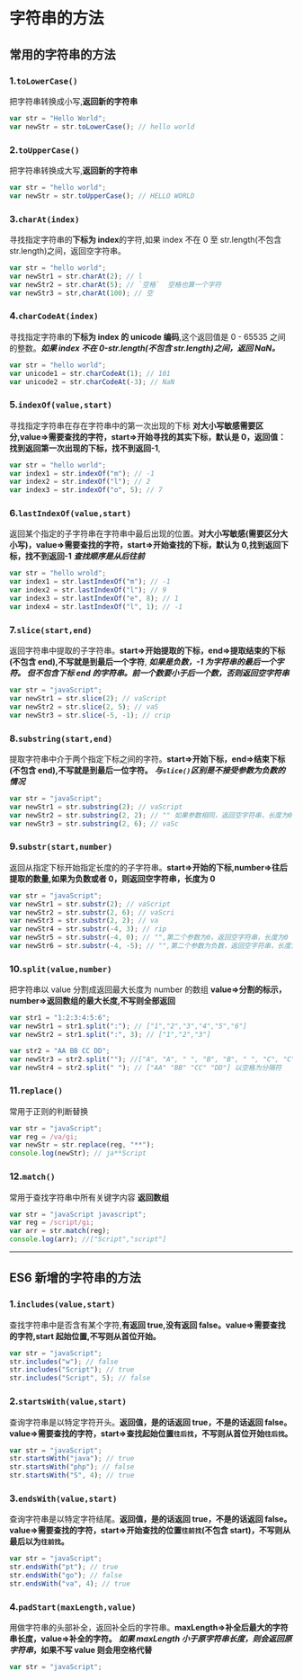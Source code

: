 # 字符串的方法

## 常用的字符串的方法

### 1.`toLowerCase()`

把字符串转换成小写,**返回新的字符串**

```js
var str = "Hello World";
var newStr = str.toLowerCase(); // hello world
```

### 2.`toUpperCase()`

把字符串转换成大写,**返回新的字符串**

```js
var str = "hello world";
var newStr = str.toUpperCase(); // HELLO WORLD
```

### 3.`charAt(index)`

寻找指定字符串的**下标为 index**的字符,如果 index 不在 0 至 str.length(不包含 str.length)之间，返回空字符串。

```js
var str = "hello world";
var newStr1 = str.charAt(2); // l
var newStr2 = str.charAt(5); // `空格`  空格也算一个字符
var newStr3 = str,charAt(100); // 空
```

### 4.`charCodeAt(index)`

寻找指定字符串的**下标为 index 的 unicode 编码**,这个返回值是 0 - 65535 之间的整数。**_如果 index 不在 0-str.length(不包含 str.length)之间，返回 NaN。_**

```js
var str = "hello world";
var unicode1 = str.charCodeAt(1); // 101
var unicode2 = str.charCodeAt(-3); // NaN
```

### 5.`indexOf(value,start)`

寻找指定字符串在存在字符串中的第一次出现的下标 **对大小写敏感需要区分,value=>需要查找的字符，start=>开始寻找的其实下标，默认是 0，返回值：找到返回第一次出现的下标，找不到返回-1**,

```js
var str = "hello world";
var index1 = str.indexOf("m"); // -1
var index2 = str.indexOf("l"); // 2
var index3 = str.indexOf("o", 5); // 7
```

### 6.`lastIndexOf(value,start)`

返回某个指定的子字符串在字符串中最后出现的位置。**对大小写敏感(需要区分大小写)，value=>需要查找的字符，start=>开始查找的下标，默认为 0,找到返回下标，找不到返回-1** **_查找顺序是从后往前_**

```js
var str = "hello wrold";
var index1 = str.lastIndexOf("m"); // -1
var index2 = str.lastIndexOf("l"); // 9
var index3 = str.lastIndexOf("e", 8); // 1
var index4 = str.lastIndexOf("l", 1); // -1
```

### 7.`slice(start,end)`

返回字符串中提取的子字符串。**start=>开始提取的下标，end=>提取结束的下标(不包含 end),不写就是到最后一个字符**, **_如果是负数，-1 为字符串的最后一个字符。 但不包含下标 end 的字符串。前一个数要小于后一个数，否则返回空字符串_**

```js
var str = "javaScript";
var newStr1 = str.slice(2); // vaScript
var newStr2 = str.slice(2, 5); // vaS
var newStr3 = str.slice(-5, -1); // crip
```

### 8.`substring(start,end)`

提取字符串中介于两个指定下标之间的字符。**start=>开始下标，end=>结束下标(不包含 end),不写就是到最后一位字符。** **_与`slice()`区别是不接受参数为负数的情况_**

```js
var str = "javaScript";
var newStr1 = str.substring(2); // vaScript
var newStr2 = str.substring(2, 2); // "" 如果参数相同，返回空字符串，长度为0
var newStr3 = str.substring(2, 6); // vaSc
```

### 9.`substr(start,number)`

返回从指定下标开始指定长度的的子字符串。**start=>开始的下标,number=>往后提取的数量,如果为负数或者 0，则返回空字符串，长度为 0**

```js
var str = "javaScript";
var newStr1 = str.substr(2); // vaScript
var newStr2 = str.substr(2, 6); // vaScri
var newStr3 = str.substr(2, 2); // va
var newStr4 = str.substr(-4, 3); // rip
var newStr5 = str.substr(-4, 0); // "",第二个参数为0，返回空字符串，长度为0
var newStr6 = str.substr(-4, -5); // "",第二个参数为负数，返回空字符串，长度为0
```

### 10.`split(value,number)`

把字符串以 value 分割成返回最大长度为 number 的数组 **value=>分割的标示，number=>返回数组的最大长度,不写则全部返回**

```js
var str1 = "1:2:3:4:5:6";
var newStr1 = str1.split(":"); // ["1","2","3","4","5","6"]
var newStr2 = str1.split(":", 3); // ["1","2","3"]

var str2 = "AA BB CC DD";
var newStr3 = str2.split(""); //["A", "A", " ", "B", "B", " ", "C", "C", " ", "D", "D"] 如果把空字符串 ("")用作分割符，那么字符串的每个字符之间都会被分割
var newStr4 = str2.split(" "); // ["AA" "BB" "CC" "DD"] 以空格为分隔符
```

### 11.`replace()`

常用于正则的判断替换

```js
var str = "javaScript";
var reg = /va/gi;
var newStr = str.replace(reg, "**");
console.log(newStr); // ja**Script
```

### 12.`match()`

常用于查找字符串中所有关键字内容 **返回数组**

```js
var str = "javaScript javascript";
var reg = /script/gi;
var arr = str.match(reg);
console.log(arr); //["Script","script"]
```

---

## ES6 新增的字符串的方法

### 1.`includes(value,start)`

查找字符串中是否含有某个字符,**有返回 true,没有返回 false。value=>需要查找的字符,start 起始位置,不写则从首位开始。**

```js
var str = "javaScript";
str.includes("w"); // false
str.includes("Script"); // true
str.includes("Script", 5); // false
```

### 2.`startsWith(value,start)`

查询字符串是以特定字符开头。**返回值，是的话返回 true，不是的话返回 false。value=>需要查找的字符，start=>查找起始位置`往后找`，不写则从首位开始`往后找`。**

```js
var str = "javaScript";
str.startsWith("java"); // true
str.startsWith("php"); // false
str.startsWith("S", 4); // true
```

### 3.`endsWith(value,start)`

查询字符串是以特定字符结尾。**返回值，是的话返回 true，不是的话返回 false。value=>需要查找的字符，start=>开始查找的位置`往前找`(不包含 start)，不写则从最后以为`往前找`。**

```js
var str = "javaScript";
str.endsWith("pt"); // true
str.endsWith("go"); // false
str.endsWith("va", 4); // true
```

### 4.`padStart(maxLength,value)`

用做字符串的头部补全，返回补全后的字符串。**maxLength=>补全后最大的字符串长度，value=>补全的字符。** **_如果 maxLength 小于原字符串长度，则会返回原字符串_，如果不写 value 则会用空格代替**

```js
var str = "javaScript";
```
